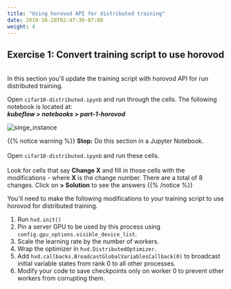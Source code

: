 ```yaml
---
title: "Using horovod API for distributed training"
date: 2019-10-28T02:47:30-07:00
weight: 4
---
```


## Exercise 1: Convert training script to use horovod

<br>In this section you'll update the  training script with horovod API for run distributed training.

Open `cifar10-distributed.ipynb` and run through the cells. The following notebook is located at: <br>
***kubeflow > notebooks > part-1-horovod***

![singe_instance](/images/convert_script/distributed_script.png)

{{% notice warning %}}
**Stop:** Do this section in a Jupyter Notebook. <br><br>
Open `cifar10-distributed.ipynb` and run these cells. <br><br>
Look for cells that say **Change X** and fill in those cells with the modifications - where **X** is the change number. There are a total of 8 changes.
Click on **> Solution** to see the answers
{{% /notice %}}

You'll need to make the following modifications to your training script to use horovod for distributed training.

1. Run `hvd.init()`
2. Pin a server GPU to be used by this process using `config.gpu_options.visible_device_list`.
3. Scale the learning rate by the number of workers.
4. Wrap the optimizer in `hvd.DistributedOptimizer`.
5. Add `hvd.callbacks.BroadcastGlobalVariablesCallback(0)` to broadcast initial variable states from rank 0 to all other processes.
6. Modify your code to save checkpoints only on worker 0 to prevent other workers from corrupting them.
